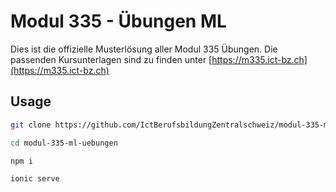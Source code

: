 # Modul 335 - Übungen ML
Dies ist die offizielle Musterlösung aller Modul 335 Übungen. Die passenden Kursunterlagen sind zu finden unter [https://m335.ict-bz.ch](https://m335.ict-bz.ch)


## Usage
```bash
git clone https://github.com/IctBerufsbildungZentralschweiz/modul-335-ml-uebungen.git

cd modul-335-ml-uebungen

npm i

ionic serve
```
